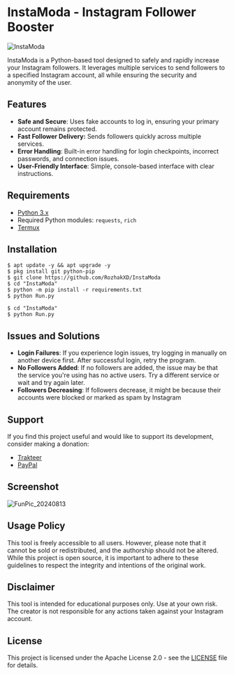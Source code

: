 # InstaModa - Instagram Follower Booster

![InstaModa](https://github.com/user-attachments/assets/b7273482-91a2-4ce5-af4a-747c4f36a36b)

InstaModa is a Python-based tool designed to safely and rapidly increase your Instagram followers. It leverages multiple services to send followers to a specified Instagram account, all while ensuring the security and anonymity of the user.

## Features
- **Safe and Secure**: Uses fake accounts to log in, ensuring your primary account remains protected.
- **Fast Follower Delivery:** Sends followers quickly across multiple services.
- **Error Handling**: Built-in error handling for login checkpoints, incorrect passwords, and connection issues.
- **User-Friendly Interface**: Simple, console-based interface with clear instructions.

## Requirements
- [Python 3.x](https://www.microsoft.com/store/productId/9NRWMJP3717K?ocid=pdpshare)
- Required Python modules: `requests`, `rich`
- [Termux](https://f-droid.org/repo/com.termux_1020.apk)

## Installation
```
$ apt update -y && apt upgrade -y
$ pkg install git python-pip
$ git clone https://github.com/RozhakXD/InstaModa
$ cd "InstaModa"
$ python -m pip install -r requirements.txt
$ python Run.py
```

```
$ cd "InstaModa"
$ python Run.py
```

## Issues and Solutions
- **Login Failures**: If you experience login issues, try logging in manually on another device first. After successful login, retry the program.
- **No Followers Added**: If no followers are added, the issue may be that the service you're using has no active users. Try a different service or wait and try again later.
- **Followers Decreasing**: If followers decrease, it might be because their accounts were blocked or marked as spam by Instagram

## Support
If you find this project useful and would like to support its development, consider making a donation:

- [Trakteer](https://trakteer.id/rozhak_official/tip)
- [PayPal](https://paypal.me/rozhak9)

## Screenshot
![FunPic_20240813](https://github.com/user-attachments/assets/28b49a03-0500-46c6-b273-c3d0170ecdab)

## Usage Policy
This tool is freely accessible to all users. However, please note that it cannot be sold or redistributed, and the authorship should not be altered. While this project is open source, it is important to adhere to these guidelines to respect the integrity and intentions of the original work.

## Disclaimer
This tool is intended for educational purposes only. Use at your own risk. The creator is not responsible for any actions taken against your Instagram account.

## License
This project is licensed under the Apache License 2.0 - see the [LICENSE](https://github.com/RozhakXD/InstaModa?tab=Apache-2.0-1-ov-file) file for details.
